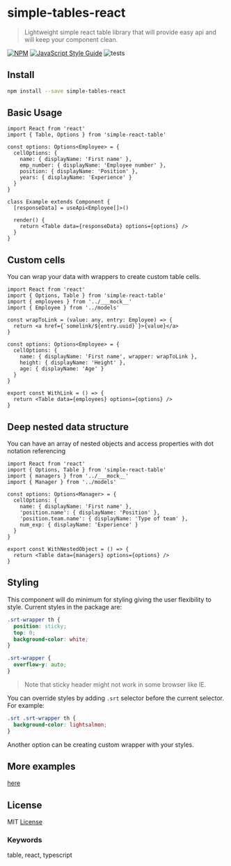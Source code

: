 # simple-tables-react

> Lightweight simple react table library that will provide easy api and will keep your component clean.

[![NPM](https://img.shields.io/npm/v/simple-tables-react.svg)](https://www.npmjs.com/package/simple-tables-react) [![JavaScript Style Guide](https://img.shields.io/badge/code_style-standard-brightgreen.svg)](https://standardjs.com) ![tests](https://github.com/rufataliy/simple-tables-react/workflows/CI/badge.svg?branch=master)

## Install

```bash
npm install --save simple-tables-react
```

## Basic Usage

```tsx
import React from 'react'
import { Table, Options } from 'simple-react-table'

const options: Options<Employee> = {
  cellOptions: {
    name: { displayName: 'First name' },
    emp_number: { displayName: 'Employee number' },
    position: { displayName: 'Position' },
    years: { displayName: 'Experience' }
  }
}

class Example extends Component {
  [responseData] = useApi<Employee[]>()

  render() {
    return <Table data={responseData} options={options} />
  }
}
```

## Custom cells

You can wrap your data with wrappers to create custom table cells.

```tsx
import React from 'react'
import { Options, Table } from 'simple-react-table'
import { employees } from '../___mock__'
import { Employee } from '../models'

const wrapToLink = (value: any, entry: Employee) => {
  return <a href={`somelink/${entry.uuid}`}>{value}</a>
}

const options: Options<Employee> = {
  cellOptions: {
    name: { displayName: 'First name', wrapper: wrapToLink },
    height: { displayName: 'Height' },
    age: { displayName: 'Age' }
  }
}

export const WithLink = () => {
  return <Table data={employees} options={options} />
}
```

## Deep nested data structure

You can have an array of nested objects and access properties with dot notation referencing

```tsx
import React from 'react'
import { Options, Table } from 'simple-react-table'
import { managers } from '../___mock__'
import { Manager } from '../models'

const options: Options<Manager> = {
  cellOptions: {
    name: { displayName: 'First name' },
    'position.name': { displayName: 'Position' },
    'position.team.name': { displayName: 'Type of team' },
    num_exp: { displayName: 'Experience' }
  }
}

export const WithNestedObject = () => {
  return <Table data={managers} options={options} />
}
```

## Styling

This component will do minimum for styling giving the user flexibility to style.
Current styles in the package are:

```css
.srt-wrapper th {
  position: sticky;
  top: 0;
  background-color: white;
}

.srt-wrapper {
  overflow-y: auto;
}
```

> Note that sticky header might not work in some browser like IE.

You can override styles by adding `.srt` selector before the current selector. For example:

```css
.srt .srt-wrapper th {
  background-color: lightsalmon;
}
```

Another option can be creating custom wrapper with your styles.

## More examples

[here](https://rufataliy.github.io/simple-tables-react/)

## License

MIT [License](https://github.com/rufataliy/simple-tables-react/blob/master/LICENSE.md)

### Keywords

table, react, typescript
